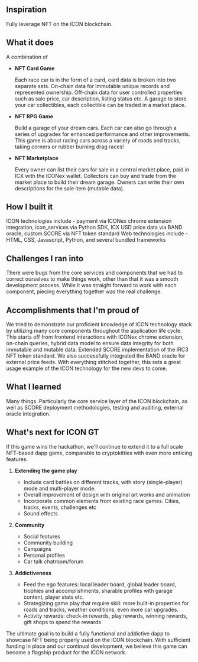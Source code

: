 ## **Inspiration**

Fully leverage NFT on the ICON blockchain. 

## **What it does**

A combination of 

- **NFT Card Game**

    Each race car is in the form of a card, card data is broken into two separate sets. On-chain data for immutable unique records and represented ownership. Off-chain data for user controlled properties such as sale price, car description, listing status etc. A garage to store your car collectibles, each collectible can be traded in a market place.

- **NFT RPG Game**

    Build a garage of your dream cars. Each car can also go through a series of upgrades for enhanced performance and other improvements. This game is about racing cars across a variety of roads and tracks, taking corners or rubber burning drag races! 

- **NFT Marketplace**

   Every owner can list their cars for sale in a central market place, paid in ICX with the ICONex wallet. Collectors can buy and trade from the market place to build their dream garage. Owners can write their own descriptions for the sale item (mutable data).

## **How I built it**

ICON technologies include - payment via ICONex chrome extension integration, icon_services via Python SDK, ICX USD price data via BAND oracle, custom SCORE via NFT token standard
Web technologies include - HTML, CSS, Javascript, Python, and several bundled frameworks

## **Challenges I ran into**

There were bugs from the core services and components that we had to correct ourselves to make things work, other than that it was a smooth development process. While it was straight forward to work with each component, piecing everything together was the real challenge.

## **Accomplishments that I'm proud of**

We tried to demonstrate our proficient knowledge of ICON technology stack by utilizing many core components throughout the application life cycle. This starts off from frontend interactions with ICONex chrome extension, on-chain queries, hybrid data model to ensure data integrity for both immutable and mutable data. Extended SCORE implementation of the IRC3 NFT token standard. We also successfully integrated the BAND oracle for external price feeds. With everything stitched together, this sets a great usage example of the ICON technology for the new devs to come.

## **What I learned**

Many things. Particularly the core service layer of the ICON blockchain, as well as SCORE deployment methodologies, testing and auditing, external oracle integration.

## **What's next for ICON GT**

If this game wins the hackathon, we'll continue to extend it to a full scale NFT-based dapp game, comparable to cryptokitties with even more enticing features.

1) **Extending the game play**
    - Include card battles on different tracks, with story (single-player) mode and multi-player mode.
    - Overall improvement of design with original art works and animation
    - Incorporate common elements from existing race games. Cities, tracks, events, challenges etc
    - Sound effects

2) **Community**
    - Social features 
    - Community building
    - Campaigns
    - Personal profiles
    - Car talk chatroom/forum

3) **Addictiveness**
    - Feed the ego features: local leader board, global leader board, trophies and accomplishments, sharable profiles with garage content, player stats etc.
    - Strategizing game play that require skill: more built-in properties for roads and tracks, weather conditions, even more car upgrades.
    - Activity rewards: check-in rewards, play rewards, winning rewards, gift shops to spend the rewards

The ultimate goal is to build a fully functional and addictive dapp to showcase NFT being properly used on the ICON blockchain. With sufficient funding in place and our continual development, we believe this game can become a flagship product for the ICON network.
